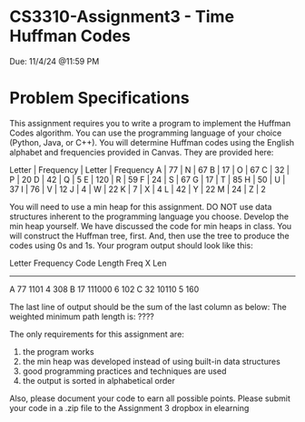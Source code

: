 # CS3310-Assignment3 - Time Huffman Codes
Due: 11/4/24 @11:59 PM

# Problem Specifications
This assignment requires you to write a program to implement the Huffman Codes algorithm. You can use the programming language of your choice (Python, Java, or C++). You will determine Huffman codes using the English alphabet and frequencies provided in Canvas. They are provided here:

Letter | Frequency | Letter | Frequency
A      | 77        | N      | 67
B      | 17        | O      | 67
C      | 32        | P      | 20
D      | 42        | Q      | 5
E      | 120       | R      | 59
F      | 24        | S      | 67
G      | 17        | T      | 85
H      | 50        | U      | 37
I      | 76        | V      | 12
J      | 4         | W      | 22
K      | 7         | X      | 4
L      | 42        | Y      | 22
M      | 24        | Z      | 2

You will need to use a min heap for this assignment. DO NOT use data structures inherent to the programming language you choose. Develop the min heap yourself. We have discussed the code for min heaps in class. You will construct the Huffman tree, first. And, then use the tree to produce the codes using 0s and 1s. Your program output should look like this:

Letter Frequency   Code Length Freq X Len
------ --------- ------ ------ ---------- 
A      77          1101 4      308
B      17        111000 6      102
C      32         10110 5      160

The last line of output should be the sum of the last column as below: The weighted minimum path length is: ????

The only requirements for this assignment are:
1) the program works
2) the min heap was developed instead of using built-in data structures
3) good programming practices and techniques are used
4) the output is sorted in alphabetical order

Also, please document your code to earn all possible points.
Please submit your code in a .zip file to the Assignment 3 dropbox in elearning